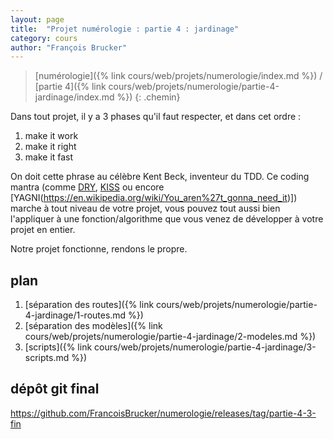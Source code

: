 ```yaml
---
layout: page
title:  "Projet numérologie : partie 4 : jardinage"
category: cours
author: "François Brucker"
---
```


> [numérologie]({% link cours/web/projets/numerologie/index.md %}) / [partie 4]({% link cours/web/projets/numerologie/partie-4-jardinage/index.md %})
{: .chemin}

Dans tout projet, il y a 3 phases qu'il faut respecter, et dans cet ordre :

1. make it work
2. make it right
3. make it fast

On doit cette phrase au célèbre Kent Beck, inventeur du TDD. Ce coding mantra (comme [DRY](https://en.wikipedia.org/wiki/Don%27t_repeat_yourself), [KISS](https://en.wikipedia.org/wiki/KISS_principle) ou encore [YAGNI(https://en.wikipedia.org/wiki/You_aren%27t_gonna_need_it)]) marche à tout niveau de votre projet, vous pouvez tout aussi bien l'appliquer à une fonction/algorithme que vous venez de développer à votre projet en entier.

Notre projet fonctionne, rendons le propre.

## plan

1. [séparation des routes]({% link cours/web/projets/numerologie/partie-4-jardinage/1-routes.md %})
2. [séparation des modèles]({% link cours/web/projets/numerologie/partie-4-jardinage/2-modeles.md %})
3. [scripts]({% link cours/web/projets/numerologie/partie-4-jardinage/3-scripts.md %})

## dépôt git final

<https://github.com/FrancoisBrucker/numerologie/releases/tag/partie-4-3-fin>
